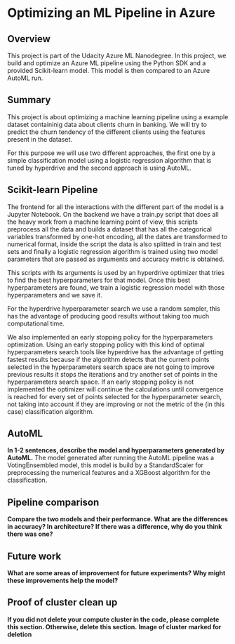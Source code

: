 # Optimizing an ML Pipeline in Azure

## Overview
This project is part of the Udacity Azure ML Nanodegree.
In this project, we build and optimize an Azure ML pipeline using the Python SDK and a provided Scikit-learn model.
This model is then compared to an Azure AutoML run.

## Summary

This project is about optimizing a machine learning pipeline using a example dataset containinig data about clients churn in banking. We will try to predict the churn tendency of the different clients using the features present in the dataset.

For this purpose we will use two different approaches, the first one by a simple classification model using a logistic regression algorithm that is tuned by hyperdrive and the second approach is using AutoML. 

## Scikit-learn Pipeline

The frontend for all the interactions with the different part of the model is a Jupyter Notebook. On the backend we have a train.py script that does all the heavy work from a machine learning point of view, this scripts preprocess all the data and builds a dataset that has all the categorical variables transformed by one-hot encoding, all the dates are transformed to numerical format, inside the script the data is also splitted in train and test sets and finally a logistic regression algorithm is trained using two model parameters that are passed as arguments and accuracy metric is obtained.

This scripts with its arguments is used by an hyperdrive optimizer that tries to find the best hyperparameters for that model. Once this best hyperparameters are found, we train a logistic regression model with those hyperparameters and we save it.

For the hyperdrive hyperparameter search we use a random sampler, this has the advantage of producing good results without taking too much computational time.

We also implemented an early stopping policy for the hyperparameters optimization. Using an early stopping policy with this kind of optimal hyperparameters search tools like hyperdrive has the advantage of getting fastest results because if the algorithm detects that the current points selected in the hyperparameters search space are not going to improve previous results it stops the iterations and try another set of points in the hyperparameters search space. If an early stopping policy is not implemented the optimizer will continue the calculations until convergence is reached for every set of points selected for the hyperparameter search, not taking into account if they are improving or not the metric of the (in this case) classification algorithm. 

## AutoML
**In 1-2 sentences, describe the model and hyperparameters generated by AutoML.**
The model generated after running the AutoML pipeline was a VotingEnsembled model, this model is build by a StandardScaler for preprocessing the numerical features and a XGBoost algorithm for the classification.

## Pipeline comparison
**Compare the two models and their performance. What are the differences in accuracy? In architecture? If there was a difference, why do you think there was one?**

## Future work
**What are some areas of improvement for future experiments? Why might these improvements help the model?**

## Proof of cluster clean up
**If you did not delete your compute cluster in the code, please complete this section. Otherwise, delete this section.**
**Image of cluster marked for deletion**
